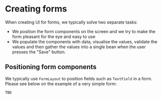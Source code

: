 # Creating forms

When creating UI for forms, we typically solve two separate tasks:

* We position the form components on the screen and we try to make the form pleasant for the eye and easy to use
* We populate the components with data, visualise the values, validate the values and then gather the values into a
  single bean when the user presses the "Save" button.

## Positioning form components

We typically use `FormLayout` to position fields such as `TextField` in a form. Please see below on
the example of a very simple form:

```kotlin
TBD
```